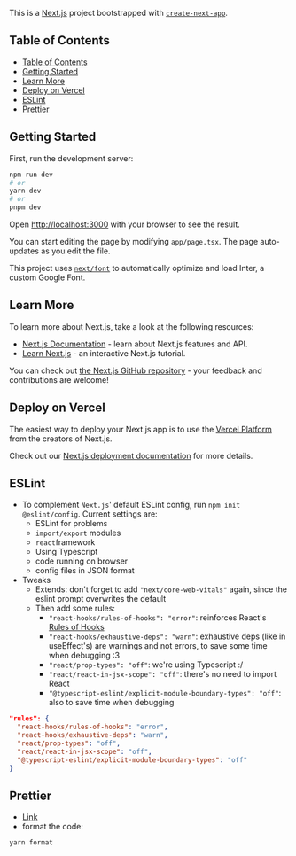This is a [Next.js](https://nextjs.org/) project bootstrapped with [`create-next-app`](https://github.com/vercel/next.js/tree/canary/packages/create-next-app).

## Table of Contents

- [Table of Contents](#table-of-contents)
- [Getting Started](#getting-started)
- [Learn More](#learn-more)
- [Deploy on Vercel](#deploy-on-vercel)
- [ESLint](#eslint)
- [Prettier](#prettier)

## Getting Started

First, run the development server:

```bash
npm run dev
# or
yarn dev
# or
pnpm dev
```

Open [http://localhost:3000](http://localhost:3000) with your browser to see the result.

You can start editing the page by modifying `app/page.tsx`. The page auto-updates as you edit the file.

This project uses [`next/font`](https://nextjs.org/docs/basic-features/font-optimization) to automatically optimize and load Inter, a custom Google Font.

## Learn More

To learn more about Next.js, take a look at the following resources:

- [Next.js Documentation](https://nextjs.org/docs) - learn about Next.js features and API.
- [Learn Next.js](https://nextjs.org/learn) - an interactive Next.js tutorial.

You can check out [the Next.js GitHub repository](https://github.com/vercel/next.js/) - your feedback and contributions are welcome!

## Deploy on Vercel

The easiest way to deploy your Next.js app is to use the [Vercel Platform](https://vercel.com/new?utm_medium=default-template&filter=next.js&utm_source=create-next-app&utm_campaign=create-next-app-readme) from the creators of Next.js.

Check out our [Next.js deployment documentation](https://nextjs.org/docs/deployment) for more details.

## ESLint

- To complement `Next.js`' default ESLint config, run `npm init @eslint/config`. Current settings are:
  - ESLint for problems
  - `import/export` modules
  - `react`framework
  - Using Typescript
  - code running on browser
  - config files in JSON format
- Tweaks
  - Extends: don't forget to add `"next/core-web-vitals"` again, since the eslint prompt overwrites the default
  - Then add some rules:
    - `"react-hooks/rules-of-hooks": "error"`: reinforces React's [Rules of Hooks](https://react.dev/warnings/invalid-hook-call-warning)
    - `"react-hooks/exhaustive-deps": "warn"`: exhaustive deps (like in useEffect's) are warnings and not errors, to save some time when debugging :3
    - `"react/prop-types": "off"`: we're using Typescript :/
    - `"react/react-in-jsx-scope": "off"`: there's no need to import React
    - `"@typescript-eslint/explicit-module-boundary-types": "off"`: also to save time when debugging

```JSON
"rules": {
  "react-hooks/rules-of-hooks": "error",
  "react-hooks/exhaustive-deps": "warn",
  "react/prop-types": "off",
  "react/react-in-jsx-scope": "off",
  "@typescript-eslint/explicit-module-boundary-types": "off"
}
```

## Prettier

- [Link](https://prettier.io/docs/en/install.html)
- format the code:

```bash
yarn format
```
